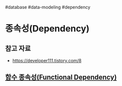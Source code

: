 #database #data-modeling #dependency

# 종속성(Dependency)

## 참고 자료

- https://developer111.tistory.com/8

## [함수 종속성(Functional Dependency)](함수%20종속성(Functional%20Dependency).md)




